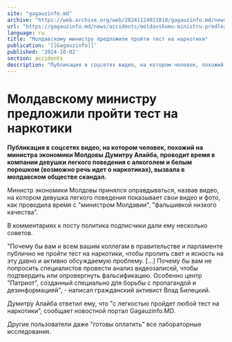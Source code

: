 ```yaml
---
site: "gagauzinfo.md"
archive: "https://web.archive.org/web/20241124021818/gagauzinfo.md/news/accidents/moldavskomu-ministru-predlozhili-proiti-test-na-narkotiki"
url: "https://gagauzinfo.md/news/accidents/moldavskomu-ministru-predlozhili-proiti-test-na-narkotiki"
language: ru
title: "Молдавскому министру предложили пройти тест на наркотики"
publication: '[[Gagauzinfo]]'
published: '2024-10-02'
section: accidents
description: "Публикация в соцсетях видео, на котором человек, похожий на министра экономики Молдовы Думитру Алайба, проводит время в компании девушки легкого поведения с алкоголем и белым порошком (возможно речь идет о наркотиках), вызвала в молдавском обществе скандал."
---
```


# Молдавскому министру предложили пройти тест на наркотики

**Публикация в соцсетях видео, на котором человек, похожий на министра экономики Молдовы Думитру Алайба, проводит время в компании девушки легкого поведения с алкоголем и белым порошком (возможно речь идет о наркотиках), вызвала в молдавском обществе скандал.**

Министр экономики Молдовы принялся оправдываться, назвав видео, на котором девушка легкого поведения показывает свои видео и фото, как проводила время с "министром Молдавии", "фальшивкой низкого качества".

В комментариях к посту политика подписчики дали ему несколько советов.

"Почему бы вам и всем вашим коллегам в правительстве и парламенте публично не пройти тест на наркотики, чтобы пролить свет и ясность на эту давно и активно обсуждаемую проблему. […] Почему бы вам не попросить специалистов провести анализ видеозаписей, чтобы подтвердить или опровергнуть фальсификацию. Особенно центр "Патриот", созданный специально для борьбы с пропагандой и дезинформацией", - написал гражданский активист Влад Билецкий.

Думитру Алайба ответил ему, что "с легкостью пройдет любой тест на наркотики", сообщает новостной портал Gagauzinfo.MD.

Другие пользователи даже "готовы оплатить" все лабораторные исследования.